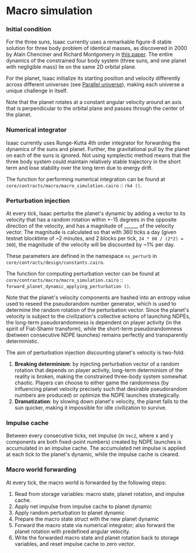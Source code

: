 # Macro simulation

### Initial condition
For the three suns, Isaac currently uses a remarkable figure-8 stable solution for three body problem of identical masses, as discovered in 2000 by Alain Chenciner and Richard Montgomery in [this paper](https://arxiv.org/abs/math/0011268). The entire dynamics of the constrained four body system (three suns, and one planet with negligible mass) lie on the same 2D orbital plane.

For the planet, Isaac initialize its starting position and velocity differently across different universes (see [Parallel universe](eng/lobby-universes.md)), making each universe a unique challenge in itself.

Note that the planet rotates at a constant angular velocity around an axis that is perpendicular to the orbital plane and passes through the center of the planet.

### Numerical integrator
Isaac currently uses Runge-Kutta 4th order integrator for forwarding the dynamics of the suns and planet. Further, the gravitational pull by the planet on each of the suns is ignored. Not using symplectic method means that the three body system could maintain relatively stable trajectory in the short term and lose stability over the long term due to energy drift.

The function for performing numerical integration can be found at `core/contracts/macro/macro_simulation.cairo` :: `rk4 ()`.

### Perturbation injection
At every tick, Isaac perturbs the planet's dynamic by adding a vector to its velocity that has a random rotation within +-15 degrees in the opposite direction of the velocity, and has a magnitude of ______ of the velocity vector. The magnitude is calculated so that with 360 ticks a day (given testnet blocktime of ~2 minutes, and 2 blocks per tick, `24 * 60 / (2*2) = 360`), the magnitude of the velocity will be discounted by ~1% per day.

These parameters are defined in the namespace `ns_perturb` in `core/contracts/design/constants.cairo`.

The function for computing perturbation vector can be found at `core/contracts/macro/macro_simulation.cairo` :: `forward_planet_dynamic_applying_perturbation ()`.

Note that the planet's velocity components are hashed into an entropy value used to reseed the pseudorandom number generator, which is used to determine the random rotation of the perturbation vector. Since the planet's velocity is subject to the civilization's collective actions of launching NDPEs, the long-term pseudorandomness is dependent on player activity (in the spirit of Fiat-Shamir transform), while the short-term pseudorandomness (between consecutive NDPE launches) remains perfectly and transparently deterministic.

The aim of perturbation injection discounting planet's velocity is two-fold:
1. **Breaking determinism**: by injecting perturbation vector of a random rotation that depends on player activity, long-term determinism of the reality is broken, making the constrained three-body system somewhat chaotic. Players can choose to either game the randomness (by influencing planet velocity precisely such that desirable pseudorandom numbers are produced) or optimize the NDPE launches strategically.
2. **Dramatization**: by slowing down planet's velocity, the planet falls to the sun quicker, making it impossible for idle civilization to survive.

### Impulse cache
Between every consecutive ticks, net impulse (in `Vec2`, where x and y components are both fixed-point numbers) created by NDPE launches is accumulated in an impulse cache. The accumulated net impulse is applied at each tick to the planet's dynamic, while the impulse cache is cleared.

### Macro world forwarding
At every tick, the macro world is forwarded by the following steps:
1. Read from storage variables: macro state, planet rotation, and impulse cache.
2. Apply net impulse from impulse cache to planet dynamic
3. Apply random perturbation to planet dynamic
4. Prepare the macro state struct with the new planet dynamic
5. Forward the macro state via numerical integrator; also forward the planet rotation with predefined angular velocity.
6. Write the forwarded macro state and planet rotation back to storage variables, and reset impulse cache to zero vector.